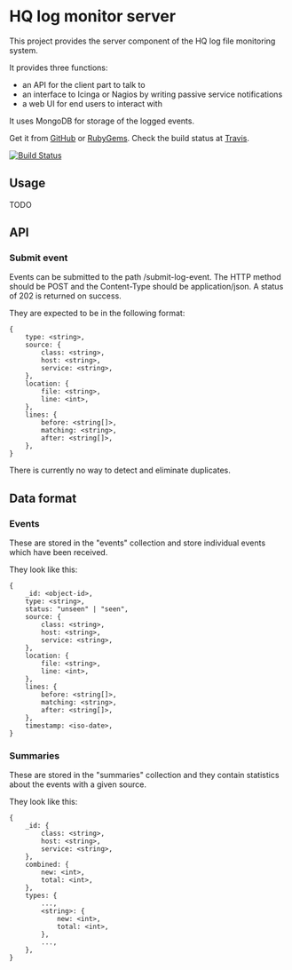 # HQ log monitor server

This project provides the server component of the HQ log file monitoring system.

It provides three functions:

- an API for the client part to talk to
- an interface to Icinga or Nagios by writing passive service notifications
- a web UI for end users to interact with

It uses MongoDB for storage of the logged events.

Get it from [GitHub](https://github.com/jamespharaoh/hq-log-monitor-server) or
[RubyGems](https://rubygems.org/gems/hq-log-monitor-server). Check the build
status at [Travis](https://travis-ci.org/jamespharaoh/hq-log-monitor-server).

[![Build Status](https://travis-ci.org/jamespharaoh/hq-log-monitor-server.png)](https://travis-ci.org/jamespharaoh/hq-log-monitor-server)

## Usage

TODO

## API

### Submit event

Events can be submitted to the path /submit-log-event. The HTTP method should be
POST and the Content-Type should be application/json. A status of 202 is
returned on success.

They are expected to be in the following format:

	{
		type: <string>,
		source: {
			class: <string>,
			host: <string>,
			service: <string>,
		},
		location: {
			file: <string>,
			line: <int>,
		},
		lines: {
			before: <string[]>,
			matching: <string>,
			after: <string[]>,
		},
	}

There is currently no way to detect and eliminate duplicates.

## Data format

### Events

These are stored in the "events" collection and store individual events which
have been received.

They look like this:

	{
		_id: <object-id>,
		type: <string>,
		status: "unseen" | "seen",
		source: {
			class: <string>,
			host: <string>,
			service: <string>,
		},
		location: {
			file: <string>,
			line: <int>,
		},
		lines: {
			before: <string[]>,
			matching: <string>,
			after: <string[]>,
		},
		timestamp: <iso-date>,
	}

### Summaries

These are stored in the "summaries" collection and they contain statistics about
the events with a given source.

They look like this:

	{
		_id: {
			class: <string>,
			host: <string>,
			service: <string>,
		},
		combined: {
			new: <int>,
			total: <int>,
		},
		types: {
			...,
			<string>: {
				new: <int>,
				total: <int>,
			},
			...,
		},
	}
